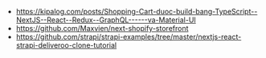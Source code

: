 - https://kipalog.com/posts/Shopping-Cart-duoc-build-bang-TypeScript--NextJS--React--Redux--GraphQL------va-Material-UI
- https://github.com/Maxvien/next-shopify-storefront
- https://github.com/strapi/strapi-examples/tree/master/nextjs-react-strapi-deliveroo-clone-tutorial
